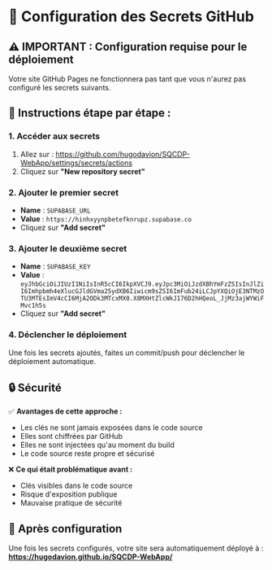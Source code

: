# 🔑 Configuration des Secrets GitHub

## ⚠️ IMPORTANT : Configuration requise pour le déploiement

Votre site GitHub Pages ne fonctionnera pas tant que vous n'aurez pas configuré les secrets suivants.

## 📝 Instructions étape par étape :

### 1. Accéder aux secrets
1. Allez sur : https://github.com/hugodavion/SQCDP-WebApp/settings/secrets/actions
2. Cliquez sur **"New repository secret"**

### 2. Ajouter le premier secret
- **Name** : `SUPABASE_URL`
- **Value** : `https://hinhxyynpbetefknrupz.supabase.co`
- Cliquez sur **"Add secret"**

### 3. Ajouter le deuxième secret
- **Name** : `SUPABASE_KEY`
- **Value** : `eyJhbGciOiJIUzI1NiIsInR5cCI6IkpXVCJ9.eyJpc3MiOiJzdXBhYmFzZSIsInJlZiI6Imhpbmh4eXlucGJldGVma25ydXB6Iiwicm9sZSI6ImFub24iLCJpYXQiOjE3NTMzOTU3MTEsImV4cCI6MjA2ODk3MTcxMX0.X8MXHtZlcWkJ176D2hHQeoL_JjMz3ajWYWiFMvc1h5s`
- Cliquez sur **"Add secret"**

### 4. Déclencher le déploiement
Une fois les secrets ajoutés, faites un commit/push pour déclencher le déploiement automatique.

## 🔒 Sécurité

✅ **Avantages de cette approche :**
- Les clés ne sont jamais exposées dans le code source
- Elles sont chiffrées par GitHub
- Elles ne sont injectées qu'au moment du build
- Le code source reste propre et sécurisé

❌ **Ce qui était problématique avant :**
- Clés visibles dans le code source
- Risque d'exposition publique
- Mauvaise pratique de sécurité

## 🚀 Après configuration

Une fois les secrets configurés, votre site sera automatiquement déployé à :
**https://hugodavion.github.io/SQCDP-WebApp/**
